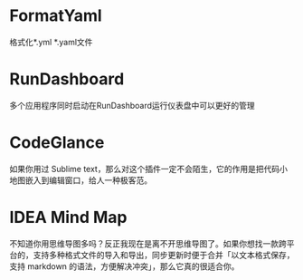 # FormatYaml

格式化*.yml *.yaml文件

# RunDashboard

多个应用程序同时启动在RunDashboard运行仪表盘中可以更好的管理

# CodeGlance

如果你用过 Sublime text，那么对这个插件一定不会陌生，它的作用是把代码小地图嵌入到编辑窗口，给人一种极客范。

# IDEA Mind Map

不知道你用思维导图多吗？反正我现在是离不开思维导图了。如果你想找一款跨平台的，支持多种格式文件的导入和导出，同步更新时便于合并「以文本格式保存，支持 markdown 的语法，方便解决冲突」，那么它真的很适合你。